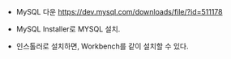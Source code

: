 
- MySQL 다운
https://dev.mysql.com/downloads/file/?id=511178


- MySQL Installer로 MYSQL 설치.


- 인스톨러로 설치하면, Workbench를 같이 설치할 수 있다.



